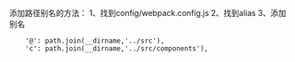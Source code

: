 添加路径别名的方法：
1、找到config/webpack.config.js
2、找到alias
3、添加别名
```shell
    '@': path.join(__dirname,'../src'), 
    'c': path.join(__dirname,'../src/components'),
```